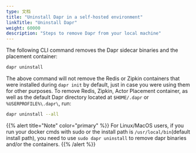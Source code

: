 ```yaml
---
type: 文档
title: "Uninstall Dapr in a self-hosted environment"
linkTitle: "Uninstall Dapr"
weight: 60000
description: "Steps to remove Dapr from your local machine"
---
```


The following CLI command removes the Dapr sidecar binaries and the placement container:

```bash
dapr uninstall
```
The above command will not remove the Redis or Zipkin containers that were installed during `dapr init` by default, just in case you were using them for other purposes. To remove Redis, Zipkin, Actor Placement container, as well as the default Dapr directory located at `$HOME/.dapr` or `%USERPROFILE%\.dapr\`, run:

```bash
dapr uninstall --all
```

{{% alert title="Note" color="primary" %}}
For Linux/MacOS users, if you run your docker cmds with sudo or the install path is `/usr/local/bin`(default install path), you need to use `sudo dapr uninstall` to remove dapr binaries and/or the containers.
{{% /alert %}}